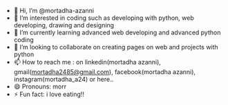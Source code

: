 - 👋 Hi, I’m @mortadha-azanni
- 👀 I’m interested in coding such as developing with python, web developing, drawing and designing
- 🌱 I’m currently learning advanced web developing and advanced python coding
- 💞️ I’m looking to collaborate on creating pages on web and projects with python
- 📫 How to reach me : on linkedin(mortadha azanni), gmail(mortadha2485@gmail.com), facebook(mortadha azanni), instagram(mortadha_a24) or here..
- 😄 Pronouns: morr
- ⚡ Fun fact: i love eating!!

<!---
mortadha-azanni/mortadha-azanni is a ✨ special ✨ repository because its `README.md` (this file) appears on your GitHub profile.
You can click the Preview link to take a look at your changes.
--->
